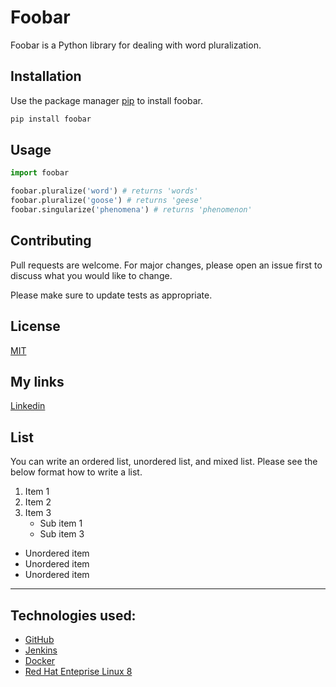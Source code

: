 # Foobar

Foobar is a Python library for dealing with word pluralization.

## Installation

Use the package manager [pip](https://pip.pypa.io/en/stable/) to install foobar.

```bash
pip install foobar
```

## Usage

```python
import foobar

foobar.pluralize('word') # returns 'words'
foobar.pluralize('goose') # returns 'geese'
foobar.singularize('phenomena') # returns 'phenomenon'
```

## Contributing
Pull requests are welcome. For major changes, please open an issue first to discuss what you would like to change.

Please make sure to update tests as appropriate.

## License
[MIT](https://choosealicense.com/licenses/mit/)

## My links

[Linkedin](https://www.linkedin.com/in/priyansh-magotra-a98282141/)

## List

You can write an ordered list, unordered list, and mixed list. Please see the below format how to write a list.

1. Item 1
2. Item 2
3. Item 3   
	* Sub item 1   
	* Sub item 3
* Unordered item
* Unordered item
* Unordered item
---

## Technologies used:

* [GitHub](https://github.com/)
* [Jenkins](https://www.jenkins.io/)
* [Docker](https://www.docker.com/)
* [Red Hat Enteprise Linux 8](https://www.redhat.com/en/enterprise-linux-8)
